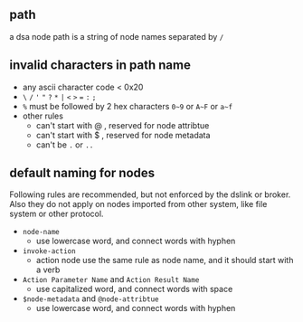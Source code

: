 ## path
a dsa node path is a string of node names separated by `/`

## invalid characters in path name

* any ascii character code < 0x20
* `\` `/` `'` `"` `?` `*` `|` `<` `>` `=` `:` `;`
* `%` must be followed by 2 hex characters `0~9` or `A~F` or `a~f`
* other rules
  * can't start with @ , reserved for node attribtue
  * can't start with $ , reserved for node metadata
  * can't be `.` or `..`

## default naming for nodes

Following rules are recommended, but not enforced by the dslink or broker. Also they do not apply on nodes imported from other system, like file system or other protocol.

* `node-name`
  * use lowercase word, and connect words with hyphen 
* `invoke-action`
  * action node use the same rule as node name, and it should start with a verb
* `Action Parameter Name` and `Action Result Name`
  * use capitalized word, and connect words with space
* `$node-metadata` and `@node-attribtue`
  * use lowercase word, and connect words with hyphen 
